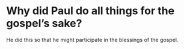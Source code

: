 # Why did Paul do all things for the gospel’s sake?

He did this so that he might participate in the blessings of the gospel.
